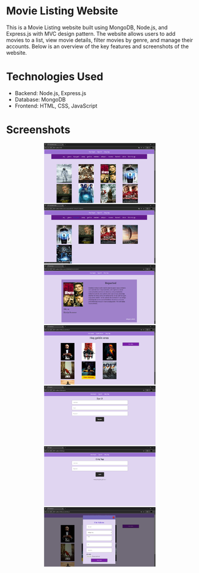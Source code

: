 # Movie Listing Website

This is a Movie Listing website built using MongoDB, Node.js, and Express.js with MVC design pattern. The website allows users to add movies to a list, view movie details, filter movies by genre, and manage their accounts. Below is an overview of the key features and screenshots of the website.

# Technologies Used

- Backend: Node.js, Express.js
- Database: MongoDB
- Frontend: HTML, CSS, JavaScript

# Screenshots

<p align="center">
  <img src="/screenshots/home.png" alt="Home Page" width="300"/>
  <img src="/screenshots/movieGenre.png" alt="Genre" width="300"/>
  <img src="/screenshots/movieDetail.png" alt="Detail" width="300"/>
  <img src="/screenshots/dashboard.png" alt="Dashboard" width="300"/>
  <img src="/screenshots/register.png" alt="Register" width="300"/>
  <img src="/screenshots/login.png" alt="Login" width="300"/>
  <img src="/screenshots/addMovie.png" alt="Add movie" width="300"/>

</p>
